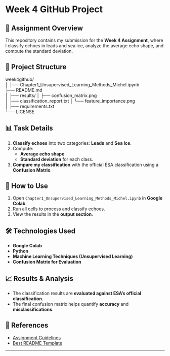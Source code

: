 # Week 4 GitHub Project

## 🚀 Assignment Overview
This repository contains my submission for the **Week 4 Assignment**, where I classify echoes in leads and sea ice, analyze the average echo shape, and compute the standard deviation.

## 📂 Project Structure
week4github/  
│
├── Chapter1_Unsupervised_Learning_Methods_Michel.ipynb  
├── README.md  
│
├── results/ 
│   ├── confusion_matrix.png  
│   ├── classification_report.txt 
│   └── feature_importance.png  
│
├── requirements.txt  
└── LICENSE 


## 📊 Task Details
1. **Classify echoes** into two categories: **Leads** and **Sea Ice**.
2. Compute:
   - **Average echo shape**
   - **Standard deviation** for each class.
3. **Compare my classification** with the official ESA classification using a **Confusion Matrix**.

## 🔧 How to Use
1. Open `Chapter1_Unsupervised_Learning_Methods_Michel.ipynb` in **Google Colab**.
2. Run all cells to process and classify echoes.
3. View the results in the **output section**.

## 🛠 Technologies Used
- **Google Colab**
- **Python**
- **Machine Learning Techniques (Unsupervised Learning)**
- **Confusion Matrix for Evaluation**

## 📈 Results & Analysis
- The classification results are **evaluated against ESA’s official classification**.
- The final confusion matrix helps quantify **accuracy** and **misclassifications**.

## 📌 References
- [Assignment Guidelines](https://drive.google.com/file/d/1HDSLjsWhLIDF-qbRj6sbGVd9t1LB7890/view?usp=drive_link)
- [Best README Template](https://github.com/othneildrew/Best-README-Template)
  
---
